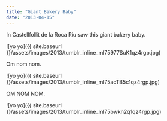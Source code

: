 ```yaml
---
title: "Giant Bakery Baby"
date: "2013-04-15"
---
```


In Castellfollit de la Roca Riu saw this giant bakery baby.

![yo yo]({{ site.baseurl }}/assets/images/2013/tumblr_inline_ml75977SuK1qz4rgp.jpg)

Om nom nom.

![yo yo]({{ site.baseurl }}/assets/images/2013/tumblr_inline_ml75acTB5c1qz4rgp.jpg)

OM NOM NOM.

![yo yo]({{ site.baseurl }}/assets/images/2013/tumblr_inline_ml75bwkn2q1qz4rgp.jpg)
